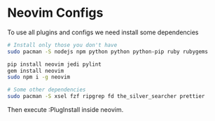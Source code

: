 # Neovim Configs

To use all plugins and configs we need install some dependencies

```bash
# Install only those you don't have
sudo pacman -S nodejs npm python python python-pip ruby rubygems

pip install neovim jedi pylint
gem install neovim
sudo npm i -g neovim

# Some other dependencies
sudo pacman -S xsel fzf ripgrep fd the_silver_searcher prettier
```

Then execute :PlugInstall inside neovim.
